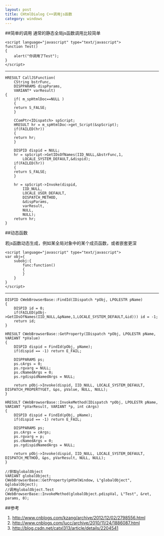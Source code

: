 ```yaml
---
layout: post
title: CHtmlDialog C++调用js函数
category: windows
---
```


##简单的调用
通常的静态全局js函数调用比较简单

	<script language="javascript" type="text/javascript">
	function Test()
	{
	    alert("你调用了Test");
	}
	</script>

---

	HRESULT CallJSFunction(                                                         
		CString bstrFunc,
		DISPPARAMS dispParams,
		VARIANT* varResult)
	{                                                                                  
	    if( m_spHtmlDoc==NULL )                                                        
	    {                                                                              
		return S_FALSE;                                                            
	    }                                                                              
		                                                                           
	    CComPtr<IDispatch> spScript;                                                   
	    HRESULT hr = m_spHtmlDoc->get_Script(&spScript);                               
	    if(FAILED(hr))                                                                 
	    {                                                                              
		return hr;                                                                 
	    }                                                                              
		                                                                           
	    DISPID dispid = NULL;                                                          
	    hr = spScript->GetIDsOfNames(IID_NULL,&bstrFunc,1,                             
		    LOCALE_SYSTEM_DEFAULT,&dispid);                                        
	    if(FAILED(hr))                                                                 
	    {                                                                              
		return S_FALSE;                                                            
	    }                                                                              
		                                                                           
	    hr = spScript->Invoke(dispid,                                                  
		    IID_NULL,                                                              
		    LOCALE_USER_DEFAULT,                                                   
		    DISPATCH_METHOD,                                                       
		    &dispParams,                                                           
		    varResult,                                                             
		    NULL,                                                                  
		    NULL);                                                                 
	    return hr;                                                                  
	}  


##动态函数

若js函数动态生成，例如某全局对象中的某个成员函数，或者嵌套更深

	<script language="javascript" type="text/javascript">
	var obj={
		subobj:{
			func:function()
			{
			}
		}
	}
	</script>

---

	DISPID CWebBrowserBase::FindId(IDispatch *pObj, LPOLESTR pName)
	{
	    DISPID id = 0;
	    if(FAILED(pObj->GetIDsOfNames(IID_NULL,&pName,1,LOCALE_SYSTEM_DEFAULT,&id))) id = -1;
	    return id;
	}

	HRESULT CWebBrowserBase::GetProperty(IDispatch *pObj, LPOLESTR pName, VARIANT *pValue)
	{
	    DISPID dispid = FindId(pObj, pName);
	    if(dispid == -1) return E_FAIL;

	    DISPPARAMS ps;
	    ps.cArgs = 0;
	    ps.rgvarg = NULL;
	    ps.cNamedArgs = 0;
	    ps.rgdispidNamedArgs = NULL;

	    return pObj->Invoke(dispid, IID_NULL, LOCALE_SYSTEM_DEFAULT, DISPATCH_PROPERTYGET, &ps, pValue, NULL, NULL);
	}

	HRESULT CWebBrowserBase::InvokeMethod(IDispatch *pObj, LPOLESTR pName, VARIANT *pVarResult, VARIANT *p, int cArgs)
	{
	    DISPID dispid = FindId(pObj, pName);
	    if(dispid == -1) return E_FAIL;

	    DISPPARAMS ps;
	    ps.cArgs = cArgs;
	    ps.rgvarg = p;
	    ps.cNamedArgs = 0;
	    ps.rgdispidNamedArgs = NULL;

	    return pObj->Invoke(dispid, IID_NULL, LOCALE_SYSTEM_DEFAULT, DISPATCH_METHOD, &ps, pVarResult, NULL, NULL);
	}

	//获取globalObject
	VARIANT globalObject;
	CWebBrowserBase::GetProperty(pHtmlWindow, L"globalObject", &globalObject);
	//调用globalObject.Test
	CWebBrowserBase::InvokeMethod(globalObject.pdispVal, L"Test", &ret, params, 0);


##参考
1. <http://www.cnblogs.com/kzang/archive/2012/12/02/2798556.html>
1. <http://www.cnblogs.com/lucc/archive/2010/11/24/1886087.html>
1. <http://blog.csdn.net/catxl313/article/details/2204541>

